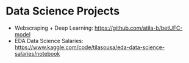 # Data Science Projects
- Webscraping + Deep Learning: https://github.com/atila-b/betUFC-model
- EDA Data Science Salaries: https://www.kaggle.com/code/tilasousa/eda-data-science-salaries/notebook
